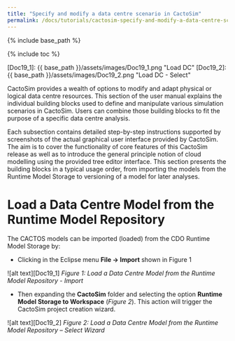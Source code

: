 ```yaml
---
title: "Specify and modify a data centre scenario in CactoSim"
permalink: /docs/tutorials/cactosim-specify-and-modify-a-data-centre-scenario/
---
```


{% include base_path %}

{% include toc %}

[Doc19_1]: {{ base_path }}/assets/images/Doc19_1.png "Load DC"
[Doc19_2]: {{ base_path }}/assets/images/Doc19_2.png "Load DC - Select"

CactoSim provides a wealth of options to modify and adapt physical or logical data centre resources. This section of the user manual explains the individual building blocks used to define and manipulate various simulation scenarios in CactoSim. Users can combine those building blocks to fit the purpose of a specific data centre analysis. 

Each subsection contains detailed step-by-step instructions supported by screenshots of the actual graphical user interface provided by CactoSim. The aim is to cover the functionality of core features of this CactoSim release as well as to introduce the general principle notion of cloud modelling using the provided tree editor interface. This section presents the building blocks in a typical usage order, from importing the models from the Runtime Model Storage to versioning of a model for later analyses.

# Load a Data Centre Model from the Runtime Model Repository
The CACTOS models can be imported (loaded) from the CDO Runtime Model Storage by:

- Clicking in the Eclipse menu __File -> Import__ shown in Figure 1

![alt text][Doc19_1]
*Figure 1: Load a Data Centre Model from the Runtime Model Repository - Import*

- Then expanding the __CactoSim__ folder and selecting the option __Runtime Model Storage to Workspace__ (*Figure 2*). This action will trigger the CactoSim project creation wizard.

![alt text][Doc19_2]
*Figure 2: Load a Data Centre Model from the Runtime Model Repository – Select Wizard*

